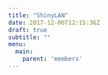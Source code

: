 ```yaml
---
title: "ShinyLAN"
date: 2017-12-06T12:15:36Z
draft: true
subtitle: ""
menu:
  main:
    parent: 'members'
---
```


